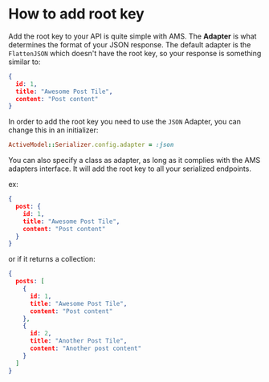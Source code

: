 # How to add root key

Add the root key to your API is quite simple with AMS. The **Adapter** is what determines the format of your JSON response. The default adapter is the ```FlattenJSON``` which doesn't have the root key, so your response is something similar to:

```json
{
  id: 1,
  title: "Awesome Post Tile",
  content: "Post content"
}
```

In order to add the root key you need to use the ```JSON``` Adapter, you can change this in an initializer:

```ruby
ActiveModel::Serializer.config.adapter = :json
```

You can also specify a class as adapter, as long as it complies with the AMS adapters interface.
It will add the root key to all your serialized endpoints.

ex:

```json
{
  post: {
    id: 1,
    title: "Awesome Post Tile",
    content: "Post content"
  }
}
```

or if it returns a collection:

```json
{
  posts: [
    {
      id: 1,
      title: "Awesome Post Tile",
      content: "Post content"
    },
    {
      id: 2,
      title: "Another Post Tile",
      content: "Another post content"
    }
  ]
}
```
